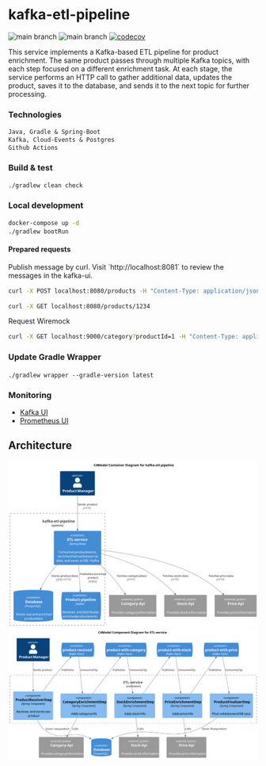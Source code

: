 # kafka-etl-pipeline

![main branch](https://github.com/OskarWestmeijer/kafka-etl-pipeline/actions/workflows/main-build-test-release.yml/badge.svg)
![main branch](https://github.com/OskarWestmeijer/kafka-etl-pipeline/actions/workflows/nightly-build.yml/badge.svg)
[![codecov](https://codecov.io/github/OskarWestmeijer/kafka-etl-pipeline/branch/main/graph/badge.svg?token=CA6XMRS0WS)](https://codecov.io/github/OskarWestmeijer/kafka-messaging)

This service implements a Kafka-based ETL pipeline for product enrichment. The same product passes through multiple Kafka topics, with each
step focused on a different enrichment task. At each stage, the service performs an HTTP call to gather additional data, updates the
product, saves it to the database, and sends it to the next topic for further processing.

### Technologies

```
Java, Gradle & Spring-Boot
Kafka, Cloud-Events & Postgres
Github Actions
```

### Build & test

``` bash
./gradlew clean check
```

### Local development

``` bash
docker-compose up -d
./gradlew bootRun
```

#### Prepared requests

Publish message by curl. Visit ´http://localhost:8081´ to review the messages in the kafka-ui.

``` bash
curl -X POST localhost:8080/products -H "Content-Type: application/json" -d '{"id":1234,"name":"Effective Java"}'
```

``` bash
curl -X GET localhost:8080/products/1234
```

Request Wiremock

``` bash
curl -X GET localhost:9000/category?productId=1 -H "Content-Type: application/json"
```

### Update Gradle Wrapper

`./gradlew wrapper --gradle-version latest`

### Monitoring

- [Kafka UI](http://localhost:8081)
- [Prometheus UI](http://localhost:9090)

## Architecture

![Alt c4-model system context diagram](docs/c4model/c4_container.svg)
![Alt c4-model system context diagram](docs/c4model/c4_component.svg)
